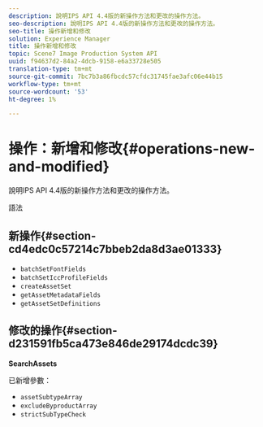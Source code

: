 ```yaml
---
description: 說明IPS API 4.4版的新操作方法和更改的操作方法。
seo-description: 說明IPS API 4.4版的新操作方法和更改的操作方法。
seo-title: 操作新增和修改
solution: Experience Manager
title: 操作新增和修改
topic: Scene7 Image Production System API
uuid: f94637d2-84a2-4dcb-9158-e6a33728e505
translation-type: tm+mt
source-git-commit: 7bc7b3a86fbcdc57cfdc31745fae3afc06e44b15
workflow-type: tm+mt
source-wordcount: '53'
ht-degree: 1%

---
```



# 操作：新增和修改{#operations-new-and-modified}

說明IPS API 4.4版的新操作方法和更改的操作方法。

語法

## 新操作{#section-cd4edc0c57214c7bbeb2da8d3ae01333}

* `batchSetFontFields`
* `batchSetIccProfileFields`
* `createAssetSet`
* `getAssetMetadataFields`
* `getAssetSetDefinitions`

## 修改的操作{#section-d231591fb5ca473e846de29174dcdc39}

**SearchAssets**

已新增參數：

* `assetSubtypeArray`
* `excludeByproductArray`
* `strictSubTypeCheck`

